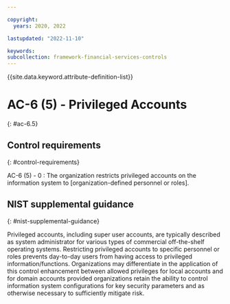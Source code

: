 ```yaml
---

copyright:
  years: 2020, 2022

lastupdated: "2022-11-10"

keywords: 
subcollection: framework-financial-services-controls
---
```


{{site.data.keyword.attribute-definition-list}}

               
# AC-6 (5) - Privileged Accounts
{: #ac-6.5}

## Control requirements
{: #control-requirements}

AC-6 (5) - 0
    : The organization restricts privileged accounts on the information system to [organization-defined personnel or roles].

## NIST supplemental guidance
{: #nist-supplemental-guidance}

Privileged accounts, including super user accounts, are typically described as system administrator for various types of commercial off-the-shelf operating systems. Restricting privileged accounts to specific personnel or roles prevents day-to-day users from having access to privileged information/functions. Organizations may differentiate in the application of this control enhancement between allowed privileges for local accounts and for domain accounts provided organizations retain the ability to control information system configurations for key security parameters and as otherwise necessary to sufficiently mitigate risk.





